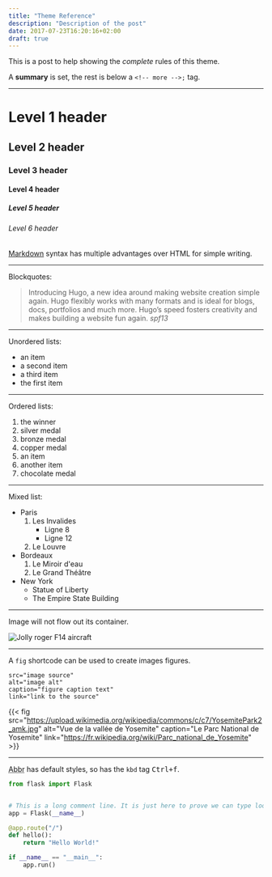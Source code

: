 ```yaml
---
title: "Theme Reference"
description: "Description of the post"
date: 2017-07-23T16:20:16+02:00
draft: true
---
```


This is a post to help showing the _complete_ rules of this theme.

A **summary** is set, the rest is below a `<!-- more -->;` tag.<!--more-->

---

# Level 1 header

## Level 2 header

### Level 3 header

#### Level 4 header

##### Level 5 header

###### Level 6 header

[Markdown](http://daringfireball.net/projects/markdown/) syntax has multiple advantages over HTML for simple writing.

---

Blockquotes:

> Introducing Hugo, a new idea around making website creation simple again. Hugo flexibly works with many formats and is ideal for blogs, docs, portfolios and much more. Hugo’s speed fosters creativity and makes building a website fun again.
> <cite>spf13</cite>

---

Unordered lists:

- an item
- a second item
- a third item
- the first item

---

Ordered lists:

1. the winner
1. silver medal
1. bronze medal
1. copper medal
  1. an item
  1. another item
1. chocolate medal

---

Mixed list:

- Paris
  1. Les Invalides
      - Ligne 8
      - Ligne 12
  1. Le Louvre
- Bordeaux
  1. Le Miroir d'eau
  1. Le Grand Théâtre
- New York
  - Statue of Liberty
  - The Empire State Building

---

Image will not flow out its container.

![Jolly roger F14 aircraft](https://upload.wikimedia.org/wikipedia/commons/6/68/F-14-vf-84.jpg)

---

A `fig` shortcode can be used to create images figures.

```
src="image source"
alt="image alt"
caption="figure caption text"
link="link to the source"
```

{{< fig src="https://upload.wikimedia.org/wikipedia/commons/c/c7/YosemitePark2_amk.jpg" alt="Vue de la vallée de Yosemite" caption="Le Parc National de Yosemite" link="https://fr.wikipedia.org/wiki/Parc_national_de_Yosemite" >}}

---

<abbr title="abbreviation">Abbr</abbr> has default styles, so has the `kbd` tag <kbd>Ctrl+f</kbd>.

```python
from flask import Flask


# This is a long comment line. It is just here to prove we can type looooooong lines of texts without breaking the layout.
app = Flask(__name__)

@app.route("/")
def hello():
    return "Hello World!"

if __name__ == "__main__":
    app.run()
```
